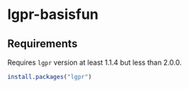 # lgpr-basisfun

## Requirements
Requires `lgpr` version at least 1.1.4 but less than 2.0.0.

```R
install.packages("lgpr")
```
